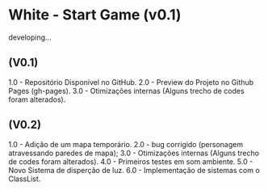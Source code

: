 # **White - Start Game (v0.1)**
developing...

## (V0.1)

1.0 - Repositório Disponível no GitHub.
2.0 - Preview do Projeto no Github Pages (gh-pages).
3.0 - Otimizações internas (Alguns trecho de codes foram alterados).


## (V0.2)

1.0 - Adição de um mapa temporário.
2.0 - bug corrigido (personagem atravessando paredes de mapa);
3.0 - Otimizações internas (Alguns trecho de codes foram alterados).
4.0 - Primeiros testes em som ambiente.
5.0 - Novo Sistema de disperção de luz.
6.0 - Implementação de sistemas com o ClassList.